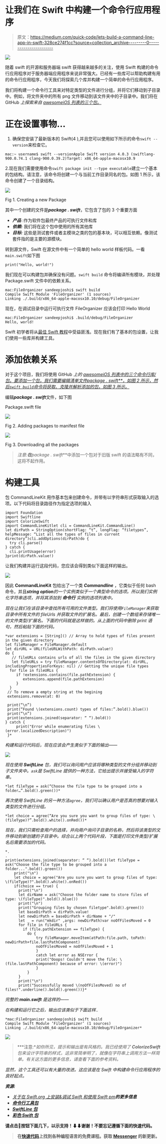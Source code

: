 # 让我们在 Swift 中构建一个命令行应用程序

> 原文：<https://medium.com/quick-code/lets-build-a-command-line-app-in-swift-328ce274f1cc?source=collection_archive---------0----------------------->

![](img/14f2bd5c0afebea96a0e0e2e21f297bf.png)

随着 swift 的开源和服务器端 swift 获得越来越多的关注，使用 Swift 构建的命令行应用程序对于服务器端应用程序来说非常强大。已经有一些库可以帮助构建有用的命令行应用程序，今天我们将探索几个库并构建一个简单的命令行应用程序。

我们将构建一个命令行工具来对特定类型的文件进行分组，并将它们移动到子目录中。例如，将文件夹中的所有 png 文件移动到该文件夹中的子目录中。我们将在 GitHub *上探索来自 [*awesomeiOS 列表的三个包。*](https://github.com/vsouza/awesome-ios#command-line)*

# 正在设置事物…

1.  确保您安装了最新版本的 Swift(4 ),并且您可以使用如下所示的命令`swift --version`来检查它。

```
mac:~ username$ swift --versionApple Swift version 4.0.3 (swiftlang-900.0.74.1 clang-900.0.39.2)Target: x86_64-apple-macosx10.9
```

2.现在我们需要使用命令`swift package init --type executable`建立一个基本的包结构。请注意，该命令将创建一个与当前工作目录同名的包。如图 1 所示，该命令创建了一个目录结构。

![](img/45d00e2906cb09329ecea65c51d64982.png)

Fig 1\. Creating a new Package

其中一个创建的文件是***package . swift***，它包含了包的 3 个重要方面

*   ***产品*** :作为软件包最终产品的可执行文件和库
*   ***依赖:*** 我们将在这个包中使用的所有其他库
*   ***目标:*** 这些是测试套件或者主模块之类的包的基本块，可以相互依赖。像测试套件指的是主要的源模块。

转到源文件，Swift 在源文件中有一个简单的 hello world 样板代码。一看`main.swift`如下图

```
print("Hello, world!")
```

我们现在可以构建包并确保没有问题。`swift build` 命令将编译所有模块，并处理 Package.swift 文件中的依赖关系。

```
mac:FileOrganizer sandeepjoshi$ swift build
Compile Swift Module 'FileOrganizer' (1 sources)
Linking ./.build/x86_64-apple-macosx10.10/debug/FileOrganizer
```

现在，在调试目录中运行可执行文件 FileOrganizer 应该会打印 Hello World

```
mac:FileOrganizer sandeepjoshi$ .build/debug/FileOrganizer
Hello, world!
```

Swift 初学者将从[最佳 Swift 教程](https://blog.coursesity.com/best-swift-tutorials/)中受益匪浅。现在我们有了基本的包设置，让我们使用一些库并构建工具。

# 添加依赖关系

对于这个项目，我们将使用 GitHub *上的 [*awesomeiOS 列表中的三个命令行库/包。*要添加一个包，我们需要编辑清单文件***package . swift***，如图 2 所示，然后`swift build`命令将获取、克隆并解析添加的包，如图 3 所示。](https://github.com/vsouza/awesome-ios#command-line)*

编辑***package . swift***文件，如下图

Package.swift file

![](img/9ff41003a4179508b7c527e61b8e24d7.png)

Fig 2\. Adding packages to manifest file

![](img/43c890c7e469888ad7f39b2fe2a2622d.png)

Fig 3\. Downloading all the packages

> **注意:**在***package . swift***中添加一个包对于旧版 swift 的语法略有不同，这将不起作用。

# 构建工具

包 CommandLineKit 用作基本包来创建命令，并带有以字符串形式获取输入的选项。以下代码将目录路径作为指定选项的输入

```
import Foundation
import Swiftline
import ColorizeSwift
import CommandLineKitlet cli = CommandLineKit.CommandLine()
let dirPath = StringOption(shortFlag: “t”, longFlag: “filetypes”, helpMessage: “List all the types of files in current directory”)cli.addOptions(dirPath)do {
  try cli.parse()
} catch {
  cli.printUsage(error)
}print(dirPath.value!)
```

让我们构建并运行这段代码，您应该会得到类似下面这样的输出。

![](img/f26443ec90c9f3d46981703533ab8fba.png)

因此 **CommandLineKit** 包给出了一个类 ***Commandline*** ，它类似于任何 bash 命令，并且***string option****的一个实例类似于一个典型命令的选项。所以我们实例化字符串选项，并将其添加到 ***命令行*** 实例的选项列表中。*

*现在让我们在该目录中查找所有可用的文件类型。我们将使用`FileManager`来获取目录中所有文件的 fileUrls 并获取文件的扩展名。最后，创建一个数组来存储唯一的文件类型/扩展名。下面的代码就是这样做的。从上面的代码中删除 print 语句，然后粘贴下面的代码。*

```
*var extensions = [String]() // Array to hold types of files present in the given directory
let fileManager = FileManager.default
let dirURL = URL(fileURLWithPath: dirPath.value!)
do {
   // fileURLs contains urls of all the files in the given directory
   let fileURLs = try fileManager.contentsOfDirectory(at: dirURL,       includingPropertiesForKeys: nil) // Getting the unique file types
  for file in fileURLs {
     if !extensions.contains(file.pathExtension) {
        extensions.append(file.pathExtension)
     }
  }
 // To remove a empty string at the begining
 extensions.remove(at: 0) 

 print(“\n”)
 print(“Found \(extensions.count) types of files:”.bold().blue())
 print(“\n”)
 print(extensions.joined(separator: “ “).bold())
} catch {
     print("Error while enumerating files \(error.localizedDescription)")
 }*
```

*构建和运行代码后，现在应该会产生类似于下面的输出——*

*![](img/fd735132382f954a2c36c21ae0825ef4.png)*

*现在使用 **SwiftLine** 包，我们可以询问用户应该将哪种类型的文件分组并移动到子文件夹中。`ask`是 SwiftLine 提供的一种方法，它给出提示并接受输入的字符串。*

```
*let fileType = ask(“Choose the file type to be grouped into a folder…”.bold().green())*
```

*再次使用 SwiftLine 的另一种方法`agree`，我们可以确认用户是否真的想要对输入类型的文件进行分组。*

```
*let choice = agree(“Are you sure you want to group files of type: \(fileType)?”.bold().white().onRed())*
```

*现在，我们只需检查用户的选择，并向用户询问子目录的名称，然后将该类型的文件移动到新创建的子目录中。综合以上两个代码片段，下面是打印文件类型/扩展名后需要添加的代码。*

```
*.
.
print(extensions.joined(separator: “ “).bold())let fileType = ask("Choose the file type to be grouped into a folder...".bold().green())
    print("\n")
    let choice = agree("Are you sure you want to group files of type: \(fileType)?".bold().white().onRed())
    if(choice == true) {
      print("\n")
      let dirName = ask("Choose the folder name to store files of type: \(fileType)".bold().blue())
      print("\n")
      print("Grouping files by chosen filetype".bold().green())
      let baseDirPath = dirPath.value!
      let newDirPath = baseDirPath + dirName + "/"
      let _ = run("mkdir" ,args: newDirPath)var noOfFilesMoved = 0
      for file in fileURLs {
        if (file.pathExtension == fileType) {
          do {
              try fileManager.moveItem(atPath:file.path, toPath: newDirPath+file.lastPathComponent)
              noOfFilesMoved = noOfFilesMoved + 1
              }
              catch let error as NSError {
              print("Ooops! Couldn't move the file: \(file.lastPathComponent) because of error: \(error)")
              }
          }
      }
      print("\n")
      print("Successfully moved \(noOfFilesMoved) no of files!".underline().bold().green())}*
```

*完整的 ***main.swift*** 是这样的——*

*在构建和运行它之后，输出应该类似于下面这样..*

```
*mac:FileOrganizer sandeepjoshi$ swift build
Compile Swift Module ‘FileOrganizer’ (1 sources)
Linking ./.build/x86_64-apple-macosx10.10/debug/FileOrganizer*
```

*![](img/cb9835fe67cc57c995a400a15604e325.png)*

> ***注意:**如你所见，提示和输出是有风格的。我已经使用了 ***ColorizeSwift*** 包来设计字符串的样式，这非常简单明了，就像在字符串上调用方法一样简单。有关这方面的更多信息，请查看下面的参考资料。*

*显然，这个工具还可以有大量的改进。这应该是在 Swift 中构建命令行应用程序的良好起点。*

***资源:***

*   *[*关于在 Swift.org 上安装&调试 Swift 和使用 Swift pm*](https://swift.org/getting-started/#using-the-package-manager)***的更多信息****
*   **[*命令行工具包*](https://github.com/jatoben/CommandLine)**
*   **[*SwiftLine 包*](https://github.com/nsomar/Swiftline)**
*   **[*彩色 Swift 包*](https://github.com/mtynior/ColorizeSwift)**

****请点击👏按钮下面几下，以示支持！⬇⬇谢谢！不要忘记遵循下面的快速代码。****

> **在[快速代码](http://www.quickcode.co/)上找到各种编程语言的免费课程。获取 [Messenger](https://www.messenger.com/t/1493528657352302) 的新更新。**